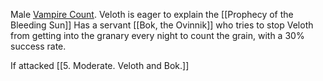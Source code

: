 Male [Vampire Count](https://2e.aonprd.com/Monsters.aspx?ID=3225).
Veloth is eager to explain the [[Prophecy of the Bleeding Sun]]
Has a servant [[Bok, the Ovinnik]] who tries to stop Veloth from getting into the granary every night to count the grain, with a 30% success rate.

If attacked [[5. Moderate. Veloth and Bok.]]
